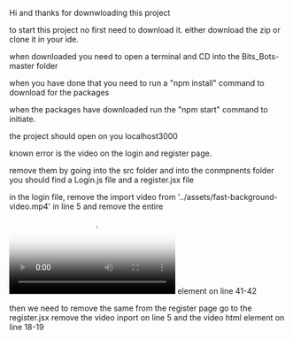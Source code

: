 Hi and thanks for downwloading this project

to start this project no first need to download it. either download the zip or clone it in your ide.

when downloaded you need to open a terminal and CD into the Bits_Bots-master folder

when you have done that you need to run a "npm install" command to download for the packages

when the packages have downloaded run the "npm start" command to initiate.

the project should open on you localhost3000

known error is the video on the login and register page.

remove them by going into the src folder and into the conmpnents folder you should find a Login.js file and a register.jsx file

in the login file, remove the import video from '../assets/fast-background-video.mp4' in line 5 and remove the entire <video src={video} poster={posterimg} autoPlay={true} loop={true} >
        </video> element on line 41-42
        
then we need to remove the same from the register page
go to the register.jsx 
remove the video inport on line 5 and the video html element on line 18-19
        
